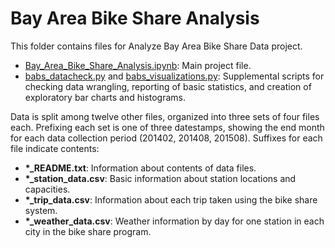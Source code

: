 # Bay Area Bike Share Analysis

This folder contains files for Analyze Bay Area Bike Share Data project.

- [Bay\_Area\_Bike\_Share\_Analysis.ipynb](Bay\_Area\_Bike\_Share\_Analysis.ipynb): Main project file.
- [babs\_datacheck.py](babs\_datacheck.py) and 
[babs\_visualizations.py](babs\_visualizations.py): Supplemental scripts for 
checking data wrangling, reporting of basic statistics, and creation of 
exploratory bar charts and histograms.

Data is split among twelve other files, organized into three sets of four files
each. Prefixing each set is one of three datestamps, showing the end month for
each data collection period (201402, 201408, 201508). Suffixes for each file
indicate contents:

- __\*\_README.txt__: Information about contents of data files.
- __\*\_station\_data.csv__: Basic information about station locations and
capacities.
- __\*\_trip\_data.csv__: Information about each trip taken using the bike share
system.
- __\*\_weather\_data.csv__: Weather information by day for one station in each
city in the bike share program.